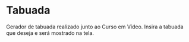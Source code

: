 # Tabuada
Gerador de tabuada realizado junto ao Curso em Vídeo. Insira a tabuada que deseja e será mostrado na tela.
